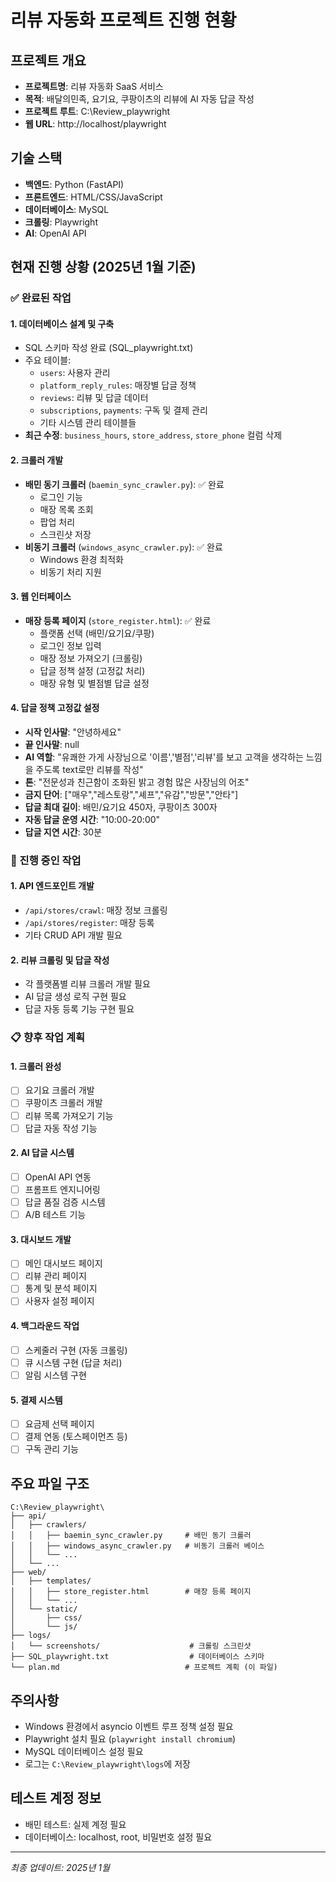 # 리뷰 자동화 프로젝트 진행 현황

## 프로젝트 개요
- **프로젝트명**: 리뷰 자동화 SaaS 서비스
- **목적**: 배달의민족, 요기요, 쿠팡이츠의 리뷰에 AI 자동 답글 작성
- **프로젝트 루트**: C:\Review_playwright
- **웹 URL**: http://localhost/playwright

## 기술 스택
- **백엔드**: Python (FastAPI)
- **프론트엔드**: HTML/CSS/JavaScript
- **데이터베이스**: MySQL
- **크롤링**: Playwright
- **AI**: OpenAI API

## 현재 진행 상황 (2025년 1월 기준)

### ✅ 완료된 작업

#### 1. 데이터베이스 설계 및 구축
- SQL 스키마 작성 완료 (SQL_playwright.txt)
- 주요 테이블:
  - `users`: 사용자 관리
  - `platform_reply_rules`: 매장별 답글 정책
  - `reviews`: 리뷰 및 답글 데이터
  - `subscriptions`, `payments`: 구독 및 결제 관리
  - 기타 시스템 관리 테이블들
- **최근 수정**: `business_hours`, `store_address`, `store_phone` 컬럼 삭제

#### 2. 크롤러 개발
- **배민 동기 크롤러** (`baemin_sync_crawler.py`): ✅ 완료
  - 로그인 기능
  - 매장 목록 조회
  - 팝업 처리
  - 스크린샷 저장
- **비동기 크롤러** (`windows_async_crawler.py`): ✅ 완료
  - Windows 환경 최적화
  - 비동기 처리 지원

#### 3. 웹 인터페이스
- **매장 등록 페이지** (`store_register.html`): ✅ 완료
  - 플랫폼 선택 (배민/요기요/쿠팡)
  - 로그인 정보 입력
  - 매장 정보 가져오기 (크롤링)
  - 답글 정책 설정 (고정값 처리)
  - 매장 유형 및 별점별 답글 설정

#### 4. 답글 정책 고정값 설정
- **시작 인사말**: "안녕하세요"
- **끝 인사말**: null
- **AI 역할**: "유쾌한 가게 사장님으로 '이름','별점','리뷰'를 보고 고객을 생각하는 느낌을 주도록 text로만 리뷰를 작성"
- **톤**: "전문성과 친근함이 조화된 밝고 경험 많은 사장님의 어조"
- **금지 단어**: ["매우","레스토랑","셰프","유감","방문","안타"]
- **답글 최대 길이**: 배민/요기요 450자, 쿠팡이츠 300자
- **자동 답글 운영 시간**: "10:00-20:00"
- **답글 지연 시간**: 30분

### 🔄 진행 중인 작업

#### 1. API 엔드포인트 개발
- `/api/stores/crawl`: 매장 정보 크롤링
- `/api/stores/register`: 매장 등록
- 기타 CRUD API 개발 필요

#### 2. 리뷰 크롤링 및 답글 작성
- 각 플랫폼별 리뷰 크롤러 개발 필요
- AI 답글 생성 로직 구현 필요
- 답글 자동 등록 기능 구현 필요

### 📋 향후 작업 계획

#### 1. 크롤러 완성
- [ ] 요기요 크롤러 개발
- [ ] 쿠팡이츠 크롤러 개발
- [ ] 리뷰 목록 가져오기 기능
- [ ] 답글 자동 작성 기능

#### 2. AI 답글 시스템
- [ ] OpenAI API 연동
- [ ] 프롬프트 엔지니어링
- [ ] 답글 품질 검증 시스템
- [ ] A/B 테스트 기능

#### 3. 대시보드 개발
- [ ] 메인 대시보드 페이지
- [ ] 리뷰 관리 페이지
- [ ] 통계 및 분석 페이지
- [ ] 사용자 설정 페이지

#### 4. 백그라운드 작업
- [ ] 스케줄러 구현 (자동 크롤링)
- [ ] 큐 시스템 구현 (답글 처리)
- [ ] 알림 시스템 구현

#### 5. 결제 시스템
- [ ] 요금제 선택 페이지
- [ ] 결제 연동 (토스페이먼츠 등)
- [ ] 구독 관리 기능

## 주요 파일 구조
```
C:\Review_playwright\
├── api/
│   ├── crawlers/
│   │   ├── baemin_sync_crawler.py     # 배민 동기 크롤러
│   │   ├── windows_async_crawler.py   # 비동기 크롤러 베이스
│   │   └── ...
│   └── ...
├── web/
│   ├── templates/
│   │   ├── store_register.html        # 매장 등록 페이지
│   │   └── ...
│   └── static/
│       ├── css/
│       └── js/
├── logs/
│   └── screenshots/                    # 크롤링 스크린샷
├── SQL_playwright.txt                  # 데이터베이스 스키마
└── plan.md                            # 프로젝트 계획 (이 파일)
```

## 주의사항
- Windows 환경에서 asyncio 이벤트 루프 정책 설정 필요
- Playwright 설치 필요 (`playwright install chromium`)
- MySQL 데이터베이스 설정 필요
- 로그는 `C:\Review_playwright\logs`에 저장

## 테스트 계정 정보
- 배민 테스트: 실제 계정 필요
- 데이터베이스: localhost, root, 비밀번호 설정 필요

---
*최종 업데이트: 2025년 1월*
